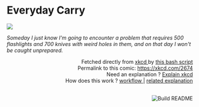 # <b>Everyday Carry</b>

[![](https://imgs.xkcd.com/comics/everyday_carry.png)](https://xkcd.com/2674)

<i>Someday I just know I&#39;m going to encounter a problem that requires 500 flashlights and 700 knives with weird holes in them, and on that day I won&#39;t be caught unprepared.</i>

<div align="right">
  Fetched directly from
  <a href="https://xkcd.com">
    xkcd
  </a>
  by
  <a href="https://github.com/Vanille-N/Vanille-N/blob/master/fetch">
    this bash script
  </a>
</div>
<div align="right">
  Permalink to this comic:
  <a href="https://xkcd.com/2674">
    https://xkcd.com/2674
  </a>
</div>
<div align="right">
  Need an explanation ?
  <a href="https://www.explainxkcd.com/wiki/index.php/2674">
    Explain xkcd
  </a>
</div>
<div align="right">
  How does this work ?
  <a href="https://github.com/Vanille-N/Vanille-N/blob/master/.github/workflows/build.yml">
    workflow
  </a>
  |
  <a href="https://simonwillison.net/2020/Jul/10/self-updating-profile-readme/">
    related explanation
  </a>
</div><br>

<a href="https://github.com/Vanille-N/Vanille-N/actions"><img src="https://github.com/Vanille-N/Vanille-N/workflows/Build%20README/badge.svg" align="right" alt="Build README"></a>

